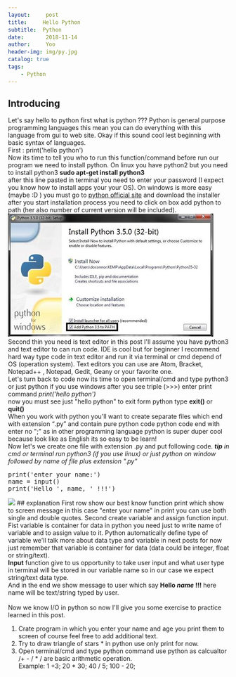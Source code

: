 ```yaml
---
layout:     post
title:     Hello Python
subtitle:  Python
date:       2018-11-14
author:     Yoo
header-img: img/py.jpg
catalog: true
tags:
    - Python
---
```


## Introducing
Let's say hello to python first what is python ??? Python is general purpose programming languages this mean you can do
everything with this language from gui to web site. Okay if this sound cool lest beginning with basic syntax of languages.
<br>
First : print('hello python')
<br>
Now its time to tell you who to run this function/command before run our program we need to install python.
On linux you have python2 but you need to install python3
<strong>sudo apt-get install python3</strong><br>
after this line pasted in terminal you need to enter your password (I expect you know how to install apps your your OS).
On windows is more easy (maybe :D ) you must go to <a href="http://www.python.org">python official site</a> and download the installer after you start installation process you need to click on box add python to path (her also number of current version will be included).
<img src="img/46445811_312967449301382_1737168667545698304_n.jpg">
<br>
Second thin you need is text editor in this post I'll assume you have python3 and text editor to can run code.
IDE is cool but for beginner I recommend hard way type code in text editor and run it via terminal or cmd depend of OS (operation system).
Text editors you can use are Atom, Bracket, Notepad++ , Notepad, Gedit, Geany or your favorite one.
<br>
Let's turn back to code now its time to open terminal/cmd and type python3 or just python if you use windows
after you see triple (>>>) enter print command <em>print('hello python')</em><br>
now you must see just "hello python" to exit form python type <strong>exit()</strong> or <strong>quit()</strong><br>
When you work with python you'll want to create separate files which end with extension <q>.py</q> and contain pure python code python code end with enter no ";" as in other programming language python is super duper cool because look like as English its so easy to be learn!<br>
Now let's we create one file with extension .py and put following code.
<em><b>tip</b> in cmd or terminal run python3 (if you use linux) or just python on window followed by name of file plus extension ".py"</em>
<pre>
print('enter your name:')
name = input()
print('Hello ', name, ' !!!')
</pre>
<img src="46351773_454615808400098_6957714219131207680_n.png">
## explanation
First row show our best know function print which show to screen  message in this case "enter your name" in print you can use both single and double quotes.
Second create variable and assign function input. Fist variable is container for data in python you need just to write name of variable and to assign value to it. Python automatically define type of variable we'll talk more about data type and variable in next posts for now just remember that variable is container for data (data could be integer, float or string/text).<br>
<strong>Input</strong> function give to us opportunity to take user input and what user type in terminal will be stored in our variable name so in our case we expect string/text data type.<br>
And  in the end we show message to user which say <b>Hello <i>name</i> !!!</b> here name will be text/string typed by user.<br><br>
Now we know I/O in python so now I'll give you some exercise to practice learned in this post.<br>
<ol>
  <li>Crate program in which you enter your name and age you print them to screen of course feel free to add additional text.</li>
  <li>Try to draw triangle of stars * in python use only print for now. </li>
  <li>Open terminal/cmd and type python command use python as calcualtor /+ - / * / are basic arithmetic operation.<br>Example: 1 +3; 20 * 30; 40 / 5; 100 - 20;</li>
</ol>
